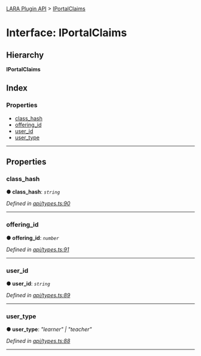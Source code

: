 [LARA Plugin API](../README.md) > [IPortalClaims](../interfaces/iportalclaims.md)

# Interface: IPortalClaims

## Hierarchy

**IPortalClaims**

## Index

### Properties

* [class_hash](iportalclaims.md#class_hash)
* [offering_id](iportalclaims.md#offering_id)
* [user_id](iportalclaims.md#user_id)
* [user_type](iportalclaims.md#user_type)

---

## Properties

<a id="class_hash"></a>

###  class_hash

**● class_hash**: *`string`*

*Defined in [api/types.ts:90](https://github.com/concord-consortium/lara/blob/371383a2/lara-plugin-api/src/api/types.ts#L90)*

___
<a id="offering_id"></a>

###  offering_id

**● offering_id**: *`number`*

*Defined in [api/types.ts:91](https://github.com/concord-consortium/lara/blob/371383a2/lara-plugin-api/src/api/types.ts#L91)*

___
<a id="user_id"></a>

###  user_id

**● user_id**: *`string`*

*Defined in [api/types.ts:89](https://github.com/concord-consortium/lara/blob/371383a2/lara-plugin-api/src/api/types.ts#L89)*

___
<a id="user_type"></a>

###  user_type

**● user_type**: *"learner" \| "teacher"*

*Defined in [api/types.ts:88](https://github.com/concord-consortium/lara/blob/371383a2/lara-plugin-api/src/api/types.ts#L88)*

___

